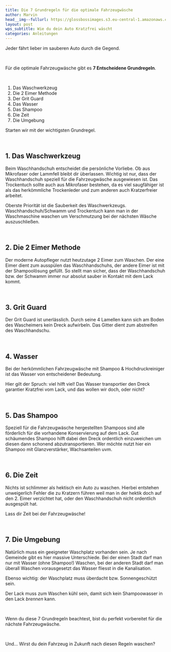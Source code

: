 ```yaml
---
title: Die 7 Grundregeln für die optimale Fahrzeugwäsche
author: Marvin
head__img--fullurl: https://glossbossimages.s3.eu-central-1.amazonaws.com/headerimg/7regelnwaschen.jpg
layout: post
wps_subtitle: Wie du dein Auto Kratzfrei wäscht
categories: Anleitungen
---
```

Jeder fährt lieber im sauberen Auto durch die Gegend.

&nbsp;

Für die optimale Fahrzeugwäsche gibt es **7 Entscheidene Grundregeln**.

&nbsp;

1.  Das Waschwerkzeug
2.  Die 2 Eimer Methode
3.  Der Grit Guard
4.  Das Wasser
5.  Das Shampoo
6.  Die Zeit
7.  Die Umgebung

Starten wir mit der wichtigsten Grundregel.

&nbsp;

## 1. Das Waschwerkzeug

Beim Waschhandschuh entscheidet die persönliche Vorliebe. Ob aus Mikrofaser oder Lammfell bleibt dir überlassen. Wichtig ist nur, dass der Waschhandschuh speziell für die Fahrzeugwäsche ausgewiesen ist. Das Trockentuch sollte auch aus Mikrofaser bestehen, da es viel saugfähiger ist als das herkömmliche Trockenleder und zum anderen auch Kratzerfreier arbeitet.

Oberste Priorität ist die Sauberkeit des Waschwerkzeugs. Waschhandschuh/Schwamm und Trockentuch kann man in der Waschmaschine waschen um Verschmutzung bei der nächsten Wäsche auszuschließen.

&nbsp;

## 2. Die 2 Eimer Methode

Der moderne Autopfleger nutzt heutzutage 2 Eimer zum Waschen. Der eine Eimer dient zum ausspülen das Waschhandschuhs, der andere Eimer ist mit der Shampoolösung gefüllt. So stellt man sicher, dass der Waschhandschuh bzw. der Schwamm immer nur absolut sauber in Kontakt mit dem Lack kommt.

&nbsp;

## 3. Grit Guard

Der Grit Guard ist unerlässlich. Durch seine 4 Lamellen kann sich am Boden des Wascheimers kein Dreck aufwirbeln. Das Gitter dient zum abstreifen des Waschhandschu.

&nbsp;

## 4. Wasser

Bei der herkömmlichen Fahrzeugwäsche mit Shampoo & Hochdruckreiniger ist das Wasser von entscheidener Bedeutung.

Hier gilt der Spruch: viel hilft viel! Das Wasser transportier den Dreck garantier Kratzfrei vom Lack, und das wollen wir doch, oder nicht?

&nbsp;

## 5. Das Shampoo

Speziell für die Fahrzeugwäsche hergestellten Shampoos sind alle förderlich für die vorhandene Konservierung auf dem Lack. Gut schäumendes Shampoo hilft dabei den Dreck ordentlich einzuweichen um diesen dann schonend abzutransportieren. Wer möchte nutzt hier ein Shampoo mit Glanzverstärker, Wachsanteilen uvm.

&nbsp;

## 6. Die Zeit

Nichts ist schlimmer als hektisch ein Auto zu waschen. Hierbei entstehen unweigerlich Fehler die zu Kratzern führen weil man in der hektik doch auf den 2. Eimer verzichtet hat, oder den Waschhandschuh nicht ordentlich ausgespült hat.

Lass dir Zeit bei der Fahrzeugwäsche!

&nbsp;

## 7. Die Umgebung

Natürlich muss ein geeigneter Waschplatz vorhanden sein. Je nach Gemeinde gibt es hier massive Unterschiede. Bei der einen Stadt darf man nur mit Wasser (ohne Shampoo!) Waschen, bei der anderen Stadt darf man überall Waschen vorausgesetzt das Wasser fliesst in die Kanalisation.

Ebenso wichtig: der Waschplatz muss überdacht bzw. Sonnengeschützt sein.

Der Lack muss zum Waschen kühl sein, damit sich kein Shampoowasser in den Lack *brennen* kann.

&nbsp;

Wenn du diese 7 Grundregeln beachtest, bist du perfekt vorbereitet für die nächste Fahrzeugwäsche.

&nbsp;

Und&#8230; Wirst du dein Fahrzeug in Zukunft nach diesen Regeln waschen?
